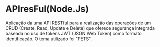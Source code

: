 # APIresFul(Node.Js)

Aplicação da uma API RESTful para a realização das operações de um CRUD (Create, Read, Update e Delete) que oferece segurança integrada baseada no uso de tokens JWT (JSON Web Token) como formato identificação. O tema utilizado foi "PETS".
